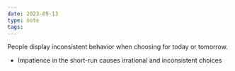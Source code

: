 ```yaml
---
date: 2023-09-13
type: note
tags: 
---
```


People display inconsistent behavior when choosing for today or tomorrow.
- Impatience in the short-run causes irrational and inconsistent choices